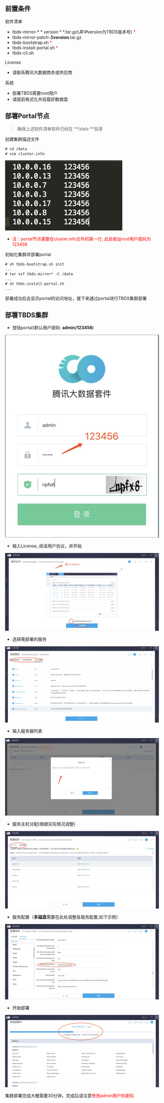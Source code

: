 ## 前置条件
软件清单
* tbds-mirror-$**version**.tar.gz   (其中$version为TBDS版本号) <font color="red">\*</font>
* tbds-mirror-patch-$**version**.tar.gz
* tbds-bootstrap.sh <font color="red">\*</font>
* tbds-install-portal.sh <font color="red">\*</font>
* tbds-cli.sh

License
* 请联系腾讯大数据商务或供应商

系统
* 部署TBDS需要root用户
* 请提前格式化并挂载好数据盘


## 部署Portal节点

> 确保上述软件清单软件已经在 **/data **目录

创建集群描述文件

	# cd /data
	# vim cluster.info
![](cluster.info.jpg)

* <font color="red">注：portal节点需要在cluster.info文件的第一行, 此处假设root用户密码为123456</font>

初始化集群并部署portal

    # sh tbds-bootstrap.sh init
    ...
    # tar xzf tbds-mirror* -C /data
    ...
    # sh tbds-install-portal.sh
    ...

部署成功后会显示portal的访问地址，接下来通过portal进行TBDS集群部署

## 部署TBDS集群
* 登陆portal(默认用户密码: **admin/123456**)

![](初次登陆.jpg)

* 输入License, 阅读用户协议，并开始

![](输入License.jpg)

* 选择需部署的服务

![](选择服务.jpg)

* 输入服务器列表

![](输入服务器列表.jpg)

* 服务主机分配(根据实际情况调整)

![](服务主机分配.jpg)

* 服务配置（**多磁盘**需要在此处调整各服务配置,如下示例）

![](服务配置.jpg)

* 开始部署

![](部署过程.jpg)

集群部署完成大概需要30分钟，完成后请注意<font color="red">修改admin用户的密码</font>



